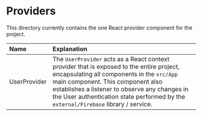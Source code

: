 # Providers

This directory currently contains the one React provider component for
the project.

| Name         | Explanation                                                                                                                                                                                                                                                                                                         |
|:-------------|:--------------------------------------------------------------------------------------------------------------------------------------------------------------------------------------------------------------------------------------------------------------------------------------------------------------------|
| UserProvider | The `UserProvider` acts as a React context provider that is exposed to the entire project, encapsulating all components in the `src/App` main component. This component also establishes a listener to observe any changes in the User authentication state performed by the `external/Firebase` library / service. |

